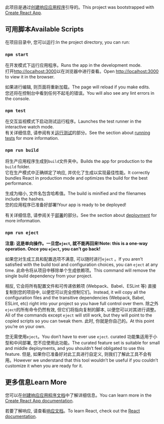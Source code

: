 <span data-ttu-id="470e6-101">此项目是通过[创建响应应用程序](https://github.com/facebook/create-react-app)引导的。</span><span class="sxs-lookup"><span data-stu-id="470e6-101">This project was bootstrapped with [Create React App](https://github.com/facebook/create-react-app).</span></span>

## <a name="available-scripts"></a><span data-ttu-id="470e6-102">可用脚本</span><span class="sxs-lookup"><span data-stu-id="470e6-102">Available Scripts</span></span>

<span data-ttu-id="470e6-103">在项目目录中, 您可以运行:</span><span class="sxs-lookup"><span data-stu-id="470e6-103">In the project directory, you can run:</span></span>

### `npm start`

<span data-ttu-id="470e6-104">在开发模式下运行应用程序。</span><span class="sxs-lookup"><span data-stu-id="470e6-104">Runs the app in the development mode.</span></span><br>
<span data-ttu-id="470e6-105">打开[http://localhost:3000](http://localhost:3000)以在浏览器中进行查看。</span><span class="sxs-lookup"><span data-stu-id="470e6-105">Open [http://localhost:3000](http://localhost:3000) to view it in the browser.</span></span>

<span data-ttu-id="470e6-106">如果进行编辑, 则页面将重新加载。</span><span class="sxs-lookup"><span data-stu-id="470e6-106">The page will reload if you make edits.</span></span><br>
<span data-ttu-id="470e6-107">您还将在控制台中看到任何不起毛的错误。</span><span class="sxs-lookup"><span data-stu-id="470e6-107">You will also see any lint errors in the console.</span></span>

### `npm test`

<span data-ttu-id="470e6-108">在交互监视模式下启动测试运行程序。</span><span class="sxs-lookup"><span data-stu-id="470e6-108">Launches the test runner in the interactive watch mode.</span></span><br>
<span data-ttu-id="470e6-109">有关详细信息, 请参阅有关[运行测试](https://facebook.github.io/create-react-app/docs/running-tests)的部分。</span><span class="sxs-lookup"><span data-stu-id="470e6-109">See the section about [running tests](https://facebook.github.io/create-react-app/docs/running-tests) for more information.</span></span>

### `npm run build`

<span data-ttu-id="470e6-110">将生产应用程序生成到`build`文件夹中。</span><span class="sxs-lookup"><span data-stu-id="470e6-110">Builds the app for production to the `build` folder.</span></span><br>
<span data-ttu-id="470e6-111">它在生产模式中正确绑定了响应, 并优化了生成以实现最佳性能。</span><span class="sxs-lookup"><span data-stu-id="470e6-111">It correctly bundles React in production mode and optimizes the build for the best performance.</span></span>

<span data-ttu-id="470e6-112">生成为缩小, 文件名包含哈希值。</span><span class="sxs-lookup"><span data-stu-id="470e6-112">The build is minified and the filenames include the hashes.</span></span><br>
<span data-ttu-id="470e6-113">您的应用程序已准备好部署!</span><span class="sxs-lookup"><span data-stu-id="470e6-113">Your app is ready to be deployed!</span></span>

<span data-ttu-id="470e6-114">有关详细信息, 请参阅关于[部署](https://facebook.github.io/create-react-app/docs/deployment)的部分。</span><span class="sxs-lookup"><span data-stu-id="470e6-114">See the section about [deployment](https://facebook.github.io/create-react-app/docs/deployment) for more information.</span></span>

### `npm run eject`

<span data-ttu-id="470e6-115">**注意: 这是单向操作。一旦您`eject`, 就不能再回来!**</span><span class="sxs-lookup"><span data-stu-id="470e6-115">**Note: this is a one-way operation. Once you `eject`, you can’t go back!**</span></span>

<span data-ttu-id="470e6-116">如果您对生成工具和配置选项不满意, 可以随时进行`eject` 。</span><span class="sxs-lookup"><span data-stu-id="470e6-116">If you aren’t satisfied with the build tool and configuration choices, you can `eject` at any time.</span></span> <span data-ttu-id="470e6-117">此命令将从项目中移除单个生成依赖项。</span><span class="sxs-lookup"><span data-stu-id="470e6-117">This command will remove the single build dependency from your project.</span></span>

<span data-ttu-id="470e6-118">相反, 它会将所有配置文件和可传递依赖项 (Webpack、Babel、ESLint 等) 直接复制到您的项目中, 以便您可以完全控制它们。</span><span class="sxs-lookup"><span data-stu-id="470e6-118">Instead, it will copy all the configuration files and the transitive dependencies (Webpack, Babel, ESLint, etc) right into your project so you have full control over them.</span></span> <span data-ttu-id="470e6-119">除之外`eject`的所有命令仍然有效, 但它们将指向复制的脚本, 以便您可以对其进行调整。</span><span class="sxs-lookup"><span data-stu-id="470e6-119">All of the commands except `eject` will still work, but they will point to the copied scripts so you can tweak them.</span></span> <span data-ttu-id="470e6-120">此时, 你就是你自己的。</span><span class="sxs-lookup"><span data-stu-id="470e6-120">At this point you’re on your own.</span></span>

<span data-ttu-id="470e6-121">您无需使用`eject`。</span><span class="sxs-lookup"><span data-stu-id="470e6-121">You don’t have to ever use `eject`.</span></span> <span data-ttu-id="470e6-122">curated 功能集适用于小型和中间部署, 您不应使用此功能。</span><span class="sxs-lookup"><span data-stu-id="470e6-122">The curated feature set is suitable for small and middle deployments, and you shouldn’t feel obligated to use this feature.</span></span> <span data-ttu-id="470e6-123">但是, 如果你已准备好对此工具进行自定义, 则我们了解此工具不会有用。</span><span class="sxs-lookup"><span data-stu-id="470e6-123">However we understand that this tool wouldn’t be useful if you couldn’t customize it when you are ready for it.</span></span>

## <a name="learn-more"></a><span data-ttu-id="470e6-124">更多信息</span><span class="sxs-lookup"><span data-stu-id="470e6-124">Learn More</span></span>

<span data-ttu-id="470e6-125">您可以在[创建响应应用程序文档](https://facebook.github.io/create-react-app/docs/getting-started)中了解详细信息。</span><span class="sxs-lookup"><span data-stu-id="470e6-125">You can learn more in the [Create React App documentation](https://facebook.github.io/create-react-app/docs/getting-started).</span></span>

<span data-ttu-id="470e6-126">若要了解响应, 请查看[响应文档](https://reactjs.org/)。</span><span class="sxs-lookup"><span data-stu-id="470e6-126">To learn React, check out the [React documentation](https://reactjs.org/).</span></span>
